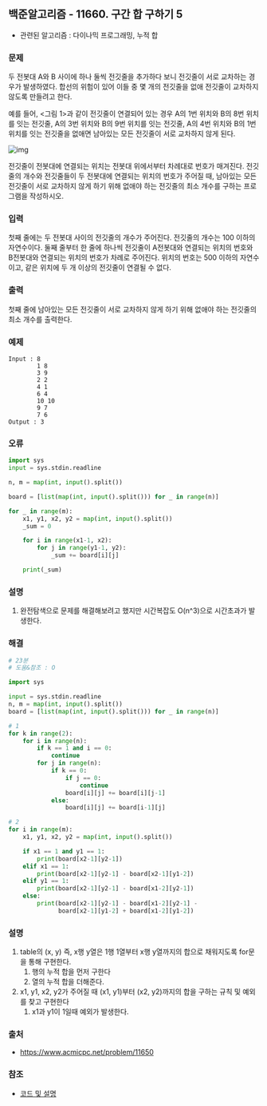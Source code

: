 ## 백준알고리즘 - 11660. 구간 합 구하기 5

- 관련된 알고리즘 : 다이나믹 프로그래밍, 누적 합

### 문제

두 전봇대 A와 B 사이에 하나 둘씩 전깃줄을 추가하다 보니 전깃줄이 서로 교차하는 경우가 발생하였다. 합선의 위험이 있어 이들 중 몇 개의 전깃줄을 없애 전깃줄이 교차하지 않도록 만들려고 한다.

예를 들어, <그림 1>과 같이 전깃줄이 연결되어 있는 경우 A의 1번 위치와 B의 8번 위치를 잇는 전깃줄, A의 3번 위치와 B의 9번 위치를 잇는 전깃줄, A의 4번 위치와 B의 1번 위치를 잇는 전깃줄을 없애면 남아있는 모든 전깃줄이 서로 교차하지 않게 된다.

![img](https://www.acmicpc.net/upload/images/i7Wn4h3qIiezi.jpg)

전깃줄이 전봇대에 연결되는 위치는 전봇대 위에서부터 차례대로 번호가 매겨진다. 전깃줄의 개수와 전깃줄들이 두 전봇대에 연결되는 위치의 번호가 주어질 때, 남아있는 모든 전깃줄이 서로 교차하지 않게 하기 위해 없애야 하는 전깃줄의 최소 개수를 구하는 프로그램을 작성하시오.

### 입력

첫째 줄에는 두 전봇대 사이의 전깃줄의 개수가 주어진다. 전깃줄의 개수는 100 이하의 자연수이다. 둘째 줄부터 한 줄에 하나씩 전깃줄이 A전봇대와 연결되는 위치의 번호와 B전봇대와 연결되는 위치의 번호가 차례로 주어진다. 위치의 번호는 500 이하의 자연수이고, 같은 위치에 두 개 이상의 전깃줄이 연결될 수 없다.

### 출력

첫째 줄에 남아있는 모든 전깃줄이 서로 교차하지 않게 하기 위해 없애야 하는 전깃줄의 최소 개수를 출력한다.

### 예제

```
Input : 8
        1 8
        3 9
        2 2
        4 1
        6 4
        10 10
        9 7
        7 6
Output : 3
```

### 오류

```python
import sys
input = sys.stdin.readline

n, m = map(int, input().split())

board = [list(map(int, input().split())) for _ in range(n)]

for _ in range(m):
    x1, y1, x2, y2 = map(int, input().split())
    _sum = 0

    for i in range(x1-1, x2):
        for j in range(y1-1, y2):
            _sum += board[i][j]

    print(_sum)
```

### 설명

1. 완전탐색으로 문제를 해결해보려고 했지만 시간복잡도 O(n^3)으로 시간초과가 발생한다.

### 해결

```python
# 23분
# 도움&참조 : O

import sys

input = sys.stdin.readline
n, m = map(int, input().split())
board = [list(map(int, input().split())) for _ in range(n)]

# 1
for k in range(2):
    for i in range(n):
        if k == 1 and i == 0:
            continue
        for j in range(n):
            if k == 0:
                if j == 0:
                    continue
                board[i][j] += board[i][j-1]
            else:
                board[i][j] += board[i-1][j]

# 2                
for i in range(m):
    x1, y1, x2, y2 = map(int, input().split())

    if x1 == 1 and y1 == 1:
        print(board[x2-1][y2-1])
    elif x1 == 1:
        print(board[x2-1][y2-1] - board[x2-1][y1-2])
    elif y1 == 1:
        print(board[x2-1][y2-1] - board[x1-2][y2-1])
    else:
        print(board[x2-1][y2-1] - board[x1-2][y2-1] -
              board[x2-1][y1-2] + board[x1-2][y1-2])
```

### 설명

1. table의 (x, y) 즉, x행 y열은 1행 1열부터 x행 y열까지의 합으로 채워지도록 for문을 통해 구현한다.
   1. 행의 누적 합을 먼저 구한다
   2. 열의 누적 합을 더해준다.
2. x1, y1, x2, y2가 주어질 때 (x1, y1)부터 (x2, y2)까지의 합을 구하는 규칙 및 예외를 찾고 구현한다
   1. x1과 y1이 1일때 예외가 발생한다.


### 출처

- https://www.acmicpc.net/problem/11650

### 참조

- [코드 및 설명](https://alpyrithm.tistory.com/89)